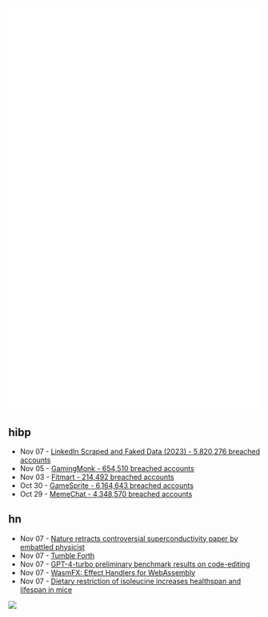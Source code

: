 ![Metrics](https://raw.githubusercontent.com/phixion/phixion/master/metrics.svg)

## hibp

<!--
for https://github.com/phixion/phixion/blob/main/.github/workflows/feeds.yml
-->
<!--START_SECTION:haveibeenpwnd-->
- Nov 07 - [LinkedIn Scraped and Faked Data (2023) - 5,820,276 breached accounts](https://haveibeenpwned.com/PwnedWebsites#LinkedInScrape2023)
- Nov 05 - [GamingMonk - 654,510 breached accounts](https://haveibeenpwned.com/PwnedWebsites#GamingMonk)
- Nov 03 - [Fitmart - 214,492 breached accounts](https://haveibeenpwned.com/PwnedWebsites#Fitmart)
- Oct 30 - [GameSprite - 6,164,643 breached accounts](https://haveibeenpwned.com/PwnedWebsites#GameSprite)
- Oct 29 - [MemeChat - 4,348,570 breached accounts](https://haveibeenpwned.com/PwnedWebsites#MemeChat)
<!--END_SECTION:haveibeenpwnd-->

## hn

<!--
for https://github.com/phixion/phixion/blob/main/.github/workflows/feeds.yml
-->
<!--START_SECTION:hn-->
- Nov 07 - [Nature retracts controversial superconductivity paper by embattled physicist](https://www.nature.com/articles/d41586-023-03398-4)
- Nov 07 - [Tumble Forth](http://tumbleforth.hardcoded.net/)
- Nov 07 - [GPT-4-turbo preliminary benchmark results on code-editing](https://aider.chat/docs/benchmarks-1106.html)
- Nov 07 - [WasmFX: Effect Handlers for WebAssembly](https://wasmfx.dev/)
- Nov 07 - [Dietary restriction of isoleucine increases healthspan and lifespan in mice](https://www.cell.com/cell-metabolism/fulltext/S1550-4131(23)00374-1)
<!--END_SECTION:hn-->

<!--
for https://yhype.me
-->
![](https://hit.yhype.me/github/profile?user_id=13013670)
